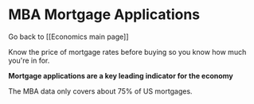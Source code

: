 # MBA Mortgage Applications

Go back to [[Economics main page]]

Know the price of mortgage rates before buying so you know how much you're in for. 

**Mortgage applications are a key leading indicator for the economy**

The MBA data only covers about 75% of US mortgages.